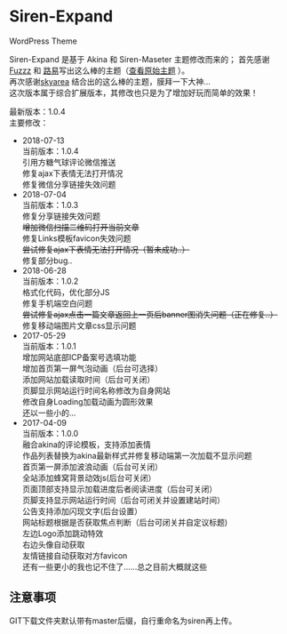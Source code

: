 # Siren-Expand
WordPress Theme

Siren-Expand 是基于 Akina 和 Siren-Maseter 主题修改而来的；
首先感谢[Fuzzz](http://www.akina.pw/) 和 [路易](https://www.cssplus.org)写出这么棒的主题（[查看原始主题](https://github.com/louie-senpai/Siren) ）。<br>
再次感谢[skyarea](http://skyarea.cn) 结合出的这么棒的主题，膜拜一下大神...<br>
这次版本属于综合扩展版本，其修改也只是为了增加好玩而简单的效果！

最新版本：1.0.4<br>
主要修改：<br>
- 2018-07-13<br>
当前版本：1.0.4<br>
引用方糖气球评论微信推送<br>
修复ajax下表情无法打开情况<br>
修复微信分享链接失效问题<br>
- 2018-07-04<br>
当前版本：1.0.3<br>
修复分享链接失效问题<br>
~~增加微信扫描二维码打开当前文章~~<br>
修复Links模板favicon失效问题<br>
~~尝试修复ajax下表情无法打开情况（暂未成功..）~~<br>
修复部分bug..<br>
- 2018-06-28<br>
当前版本：1.0.2<br>
格式化代码，优化部分JS<br>
修复手机端空白问题<br>
~~尝试修复ajax点击一篇文章返回上一页后banner图消失问题（正在修复..）~~<br>
修复移动端图片文章css显示问题<br>
- 2017-05-29<br>
当前版本：1.0.1<br>
增加网站底部ICP备案号选填功能<br>
增加首页第一屏气泡动画（后台可选择）<br>
添加网站加载读取时间（后台可关闭）<br>
页脚显示网站运行时间名称修改为自身网站<br>
修改自身Loading加载动画为圆形效果<br>
还以一些小的...<br>
- 2017-04-09<br>
当前版本：1.0.0<br>
融合akina的评论模板，支持添加表情<br>
作品列表替换为akina最新样式并修复移动端第一次加载不显示问题<br>
首页第一屏添加波浪动画（后台可关闭）<br>
全站添加蜂窝背景动效js(后台可关闭）<br>
页面顶部支持显示加载进度后者阅读进度（后台可关闭）<br>
页脚支持显示网站运行时间（后台可闭关并设置建站时间）<br>
公告支持添加闪现文字(后台设置）<br>
网站标题根据是否获取焦点判断（后台可闭关并自定议标题)<br>
左边Logo添加跳动特效<br>
右边头像自动获取<br>
友情链接自动获取对方favicon<br>
还有一些更小的我也记不住了……总之目前大概就这些<br>

## 注意事项
GIT下载文件夹默认带有master后缀，自行重命名为siren再上传。
